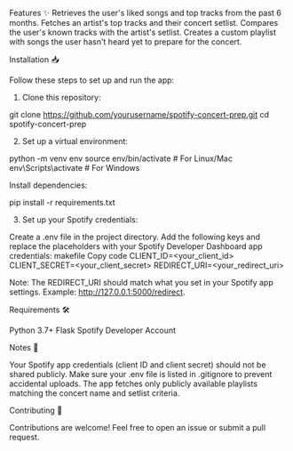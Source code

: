 Features ✨
Retrieves the user's liked songs and top tracks from the past 6 months.
Fetches an artist's top tracks and their concert setlist.
Compares the user's known tracks with the artist's setlist.
Creates a custom playlist with songs the user hasn't heard yet to prepare for the concert.


Installation 📥


Follow these steps to set up and run the app:

1. Clone this repository:

git clone https://github.com/yourusername/spotify-concert-prep.git
cd spotify-concert-prep

2. Set up a virtual environment:

python -m venv env
source env/bin/activate  # For Linux/Mac
env\Scripts\activate     # For Windows

Install dependencies:

pip install -r requirements.txt

3. Set up your Spotify credentials:

Create a .env file in the project directory.
Add the following keys and replace the placeholders with your Spotify Developer Dashboard app credentials:
makefile
Copy code
CLIENT_ID=<your_client_id>
CLIENT_SECRET=<your_client_secret>
REDIRECT_URI=<your_redirect_uri>

Note: The REDIRECT_URI should match what you set in your Spotify app settings. Example: http://127.0.0.1:5000/redirect.

Requirements 🛠

Python 3.7+
Flask
Spotify Developer Account

Notes 📝

Your Spotify app credentials (client ID and client secret) should not be shared publicly. Make sure your .env file is listed in .gitignore to prevent accidental uploads.
The app fetches only publicly available playlists matching the concert name and setlist criteria.

Contributing 🤝

Contributions are welcome! Feel free to open an issue or submit a pull request.
